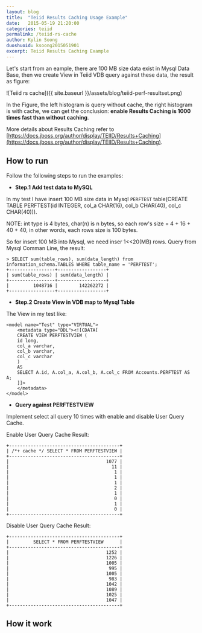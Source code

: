 ```yaml
---
layout: blog
title:  "Teiid Results Caching Usage Example"
date:   2015-05-19 21:20:00
categories: teiid
permalink: /teiid-rs-cache
author: Kylin Soong
duoshuoid: ksoong2015051901
excerpt: Teiid Results Caching Example
---
```


Let's start from an eample, there are 100 MB size data exist in Mysql Data Base, then we create View in Teiid VDB query against these data, the result as figure: 

![Teiid rs cache]({{ site.baseurl }}/assets/blog/teiid-perf-resultset.png)

In the Figure, the left histogram is query without cache, the right histogram is with cache, we can get the conclusion: **enable Results Caching is 1000 times fast than without caching**.

More details about Results Caching refer to [https://docs.jboss.org/author/display/TEIID/Results+Caching](https://docs.jboss.org/author/display/TEIID/Results+Caching).

## How to run 

Follow the following steps to run the examples:

* **Step.1 Add test data to MySQL**

In my test I have insert 100 MB size data in Mysql `PERFTEST` table(CREATE TABLE PERFTEST(id INTEGER, col_a CHAR(16), col_b CHAR(40), col_c CHAR(40))).

NOTE: int type is 4 bytes, char(n) is n bytes, so each row's size = 4 + 16 + 40 + 40, in other words, each rows size is 100 bytes.

So for insert 100 MB into Mysql, we need inser 1<<20(MB) rows. Query from Mysql Comman Line, the result:

~~~
> SELECT sum(table_rows), sum(data_length) from information_schema.TABLES WHERE table_name = 'PERFTEST';
+-----------------+------------------+
| sum(table_rows) | sum(data_length) |
+-----------------+------------------+
|         1048716 |        142262272 |
+-----------------+------------------+
~~~ 

* **Step.2 Create View in VDB map to Mysql Table**

The View in my test like:

~~~
<model name="Test" type="VIRTUAL">
	<metadata type="DDL"><![CDATA[
	CREATE VIEW PERFTESTVIEW (
	id long,
	col_a varchar,
	col_b varchar,
	col_c varchar
	)
	AS
	SELECT A.id, A.col_a, A.col_b, A.col_c FROM Accounts.PERFTEST AS A;
	]]>
	</metadata>
</model>
~~~

* **Query against PERFTESTVIEW**

Implement select all query 10 times with enable and disable User Query Cache.

Enable User Query Cache Result:

~~~
+-----------------------------------------+
| /*+ cache */ SELECT * FROM PERFTESTVIEW |
+-----------------------------------------+
|                                    1077 |
|                                      11 |
|                                       1 |
|                                       1 |
|                                       1 |
|                                       2 |
|                                       1 |
|                                       0 |
|                                       1 |
|                                       0 |
+-----------------------------------------+
~~~

Disable User Query Cache Result:

~~~
+-----------------------------------------+
|         SELECT * FROM PERFTESTVIEW      |
+-----------------------------------------+
|                                    1252 |
|                                    1226 |
|                                    1005 |
|                                     995 |
|                                    1005 |
|                                     983 |
|                                    1042 |
|                                    1089 |
|                                    1025 |
|                                    1047 |
+-----------------------------------------+
~~~

## How it work
